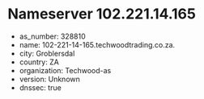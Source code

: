 # Nameserver 102.221.14.165

* as_number: 328810
* name: 102-221-14-165.techwoodtrading.co.za.
* city: Groblersdal
* country: ZA
* organization: Techwood-as
* version: Unknown
* dnssec: true
